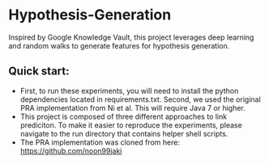 # Hypothesis-Generation

Inspired by Google Knowledge Vault, this project leverages deep learning and random walks to generate features for hypothesis generation. 

## Quick start:
* First, to run these experiments, you will need to install the python dependencies located in requirements.txt. Second, we used the original PRA implementation from Ni et al. This will require Java 7 or higher.
* This project is composed of three different approaches to link prediciton. To make it easier to reproduce the experiments, please navigate to the run directory that contains helper shell scripts.
* The PRA implementation was cloned from here: https://github.com/noon99jaki
